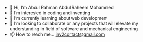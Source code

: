- 👋 Hi, I’m Abdul Rahman Abdul Raheem Mohammed
- 👀 I’m interested in coding and inventing 
- 🌱 I’m currently learning about web development 
- 💞️ I’m looking to collaborate on any projects that will elevate my understanding in field of software and mechanical engineering
- 📫 How to reach me... inv2contact@gmail.com

<!---
invarrow/invarrow is a ✨ special ✨ repository because its `README.md` (this file) appears on your GitHub profile.
You can click the Preview link to take a look at your changes.
--->
